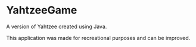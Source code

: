 # YahtzeeGame
A version of Yahtzee created using Java.

This application was made for recreational purposes and can be improved.
